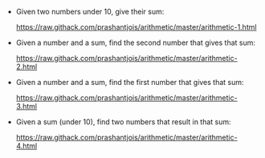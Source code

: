* Given two numbers under 10, give their sum:

  https://raw.githack.com/prashantjois/arithmetic/master/arithmetic-1.html

* Given a number and a sum, find the second number that gives that sum:

  https://raw.githack.com/prashantjois/arithmetic/master/arithmetic-2.html

* Given a number and a sum, find the first number that gives that sum:

  https://raw.githack.com/prashantjois/arithmetic/master/arithmetic-3.html

* Given a sum (under 10), find two numbers that result in that sum:

  https://raw.githack.com/prashantjois/arithmetic/master/arithmetic-4.html
